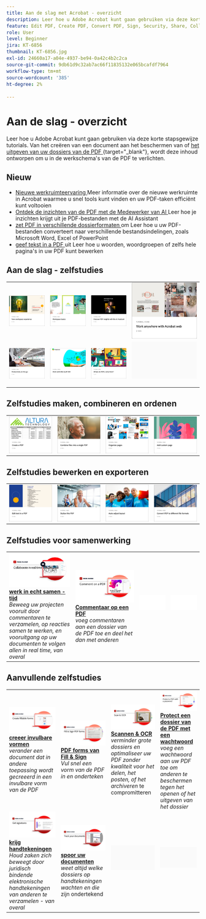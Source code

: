 ```yaml
---
title: Aan de slag met Acrobat - overzicht
description: Leer hoe u Adobe Acrobat kunt gaan gebruiken via deze korte stapsgewijze zelfstudies (1-2 min)
feature: Edit PDF, Create PDF, Convert PDF, Sign, Security, Share, Collaboration, Workspace
role: User
level: Beginner
jira: KT-6856
thumbnail: KT-6856.jpg
exl-id: 24660a17-a04e-4937-be94-0a42c4b2c2ca
source-git-commit: 9db61d9c32ab7ac66f11835132e065bcafdf7964
workflow-type: tm+mt
source-wordcount: '385'
ht-degree: 2%

---
```


# Aan de slag - overzicht

Leer hoe u Adobe Acrobat kunt gaan gebruiken via deze korte stapsgewijze tutorials. Van het creëren van een document aan het beschermen van of [ het uitgeven van uw dossiers van de PDF ](https://www.adobe.com/nl/acrobat/online/pdf-editor.html) {target="_blank"}, wordt deze inhoud ontworpen om u in de werkschema&#39;s van de PDF te verlichten.

## Nieuw

* [ Nieuwe werkruimteervaring ](new-workspace.md)
Meer informatie over de nieuwe werkruimte in Acrobat waarmee u snel tools kunt vinden en uw PDF-taken efficiënt kunt voltooien
* [ Ontdek de inzichten van de PDF met de Medewerker van AI ](ai-assistant.md)
Leer hoe je inzichten krijgt uit je PDF-bestanden met de AI Assistant
* [ zet PDF in verschillende dossierformaten ](export-pdf.md) om
Leer hoe u uw PDF-bestanden converteert naar verschillende bestandsindelingen, zoals Microsoft Word, Excel of PowerPoint
* [ geef tekst in a PDF ](edit-pdf.md) uit
Leer hoe u woorden, woordgroepen of zelfs hele pagina&#39;s in uw PDF kunt bewerken

## Aan de slag - zelfstudies

<table style="table-layout:fixed">
<tr>
  <td>
    <a href="new-workspace.md">
      <img alt="Nieuwe werkruimte-ervaring" src="../assets/new-workspace.png" />
    </a>
  </td>
  <td>
    <a href="get-to-know-the-acrobat-dc-interface.md">
      <img alt="Beginselen van de werkruimte" src="../assets/workspace-basics.png" />
    </a>
  </td>
  <td>
    <a href="ai-assistant.md">
      <img alt="Ontdek PDF-inzichten met de AI Assistant" src="../assets/ai-assistant.png" />
    </a>
  </td>
  <td>
    <a href="acrobatweb.md">
      <img alt="Overal werken met Acrobat Web" src="../assets/acrobat-web.png" />
    </a>
  </td>
</tr>
<tr>
  <td>
    <a href="productivity.md">
      <img alt="Productiviteit onderweg" src="../assets/productivity.png" />
  </td>
    <td>
      <a href="../integrate/integrate-overview.md#microsoft">
        <img alt="Werken met Microsoft 365" src="../assets/microsoft-365.png" />
    </td>
    <td>
      <a href="where-do-pdfs-come-from.md">
        <img alt="Waar komen PDF vandaan?" src="../assets/where-pdfs.png" />
      </a>
    </td>
    <td>
    <img alt="Spacer" src="../assets/Grayspacer.png" />
      <div>
      <br>
    </td>
  </tr>
  </table>

## Zelfstudies maken, combineren en ordenen

<table style="table-layout:fixed">
  <tr>
    <td>
      <a href="create-pdf.md">
        <img alt="PDF-bestanden maken" src="../assets/create.png" />
      </a>
    </td>
    <td>
      <a href="combine-to-pdf.md">
        <img alt="Combine Files naar PDF" src="../assets/combine.png" />
    </td>
    <td>
      <a href="organize.md">
        <img alt="Pagina’s indelen" src="../assets/organize-pages.png" />
      </a>
    </td>
    <td>
      <a href="add-custom-page.md">
        <img alt="Aangepaste pagina toevoegen" src="../assets/custom.png" />
      </a>
    </td>
  </tr>
  </table>

## Zelfstudies bewerken en exporteren

<table style="table-layout:fixed">
  <tr>
    <td>
      <a href="edit-pdf.md">
        <img alt="Tekst in een PDF bewerken" src="../assets/edit-text.png" />
      </a>
    </td>
    <td>
      <a href="stylize-this-PDF.md">
        <img alt="Deze PDF stileren" src="../assets/stylize-pdf.png" />
      </a>
    </td>
   <td>
      <a href="auto-adjust-layout.md">
        <img alt="Lay-out automatisch aanpassen" src="../assets/auto-adjust.png" />
      </a>
    </td>
    <td>
      <a href="export-pdf.md">
        <img alt="PDF omzetten in verschillende bestandsindelingen" src="../assets/convert.png" />
      </a>
    </td>
  </tr>
  </table>

## Zelfstudies voor samenwerking

<table style="table-layout:fixed">
  <tr>
    <td>
      <a href="collaborate.md">
        <img alt="Samenwerken in real-time" src="../assets/Collaborate_1280.png" />
      </a>
      <div>
      <a href="collaborate.md"><strong> werk in echt samen - tijd </strong></a>
      </div>
      <em> Beweeg uw projecten vooruit door commentaren te verzamelen, op reacties samen te werken, en vooruitgang op uw documenten te volgen allen in real time, van overal </em>
      <br>
    </td>
    <td>
      <a href="comment-on-pdf-files.md">
        <img alt="Opmerkingen over een PDF" src="../assets/Comment.jpg" />
      </a>
      <div>
      <a href="comment-on-pdf-files.md"><strong> Commentaar op een PDF </strong></a>
      </div>
      <em> voeg commentaren aan een dossier van de PDF toe en deel het dan met anderen </em>
      <br>
    </td>
    <td>
    <img alt="Spacer" src="../assets/Whitespacer.png" />
      <div>
      <br>
    </td>
    <td>
    <img alt="Spacer" src="../assets/Whitespacer.png" />
      <div>
      <br>
    </td>
</tr>
</table>

## Aanvullende zelfstudies

<table style="table-layout:fixed">
<tr>
  <td>
    <a href="create-fillable-forms.md">
      <img alt="Invulbare formulieren maken" src="../assets/Form_1280.png" />
    </a>
    <div>
    <a href="create-fillable-forms.md"><strong> creeer invulbare vormen </strong></a>
    </div>
    <em> verander een document dat in andere toepassing wordt gecreeerd in een invulbare vorm van de PDF </em>
    <br>
  </td>
  <td>
    <a href="fill-and-sign.md">
      <img alt="Een PDF-formulier invullen en ondertekenen" src="../assets/FillSign_1280.png" />
    </a>
    <div>
    <a href="fill-and-sign.md"><strong> PDF forms van Fill &amp; Sign </strong></a>
    </div>
    <em> Vul snel een vorm van de PDF in en onderteken </em>
    <br>
  </td>
  <td>
    <a href="scan-and-ocr.md">
      <img alt="Scan en OCR" src="../assets/Scan.jpg" />
    </a>
    <div>
    <a href="scan-and-ocr.md"><strong> Scannen &amp; OCR </strong></a>
    </div>
    <em> verminder grote dossiers en optimaliseer uw PDF zonder kwaliteit voor het delen, het posten, of het archiveren </em> te compromitteren
    <br>
  </td>
  <td>
    <a href="password-protect.md">
      <img alt="Protect een PDF-bestand met een wachtwoord" src="../assets/Protect.jpg" />
    </a>
    <div>
    <a href="password-protect.md"><strong> Protect een dossier van de PDF met een wachtwoord </strong></a>
    </div>
    <em> voeg een wachtwoord aan uw PDF toe om anderen te beschermen tegen het openen of het uitgeven van het dossier </em>
    <br>
  </td>
</tr>
<tr>
  <td>
    <a href="signatures.md">
      <img alt="Handtekeningen ophalen" src="../assets/Signatures_1280.png" />
    </a>
    <div>
    <a href="signatures.md"><strong> krijg handtekeningen </strong></a>
    </div>
    <em> Houd zaken zich beweegt door juridisch bindende elektronische handtekeningen van anderen te verzamelen - van overal </em>
    <br>
  </td>
  <td>
    <a href="track.md">
      <img alt="Uw documenten volgen" src="../assets/Track_1280.png" />
    </a>
    <div>
    <a href="track.md"><strong> spoor uw documenten </strong></a>
    </div>
    <em> weet altijd welke dossiers op handtekeningen wachten en die </em> zijn ondertekend
    <br>
  </td>
  <td>
   <img alt="Spacer" src="../assets/Grayspacer.png" />
    <div>
    <br>
  </td>
  <td>
   <img alt="Spacer" src="../assets/Grayspacer.png" />
    <div>
    <br>
  </td>
</tr>
</table>
